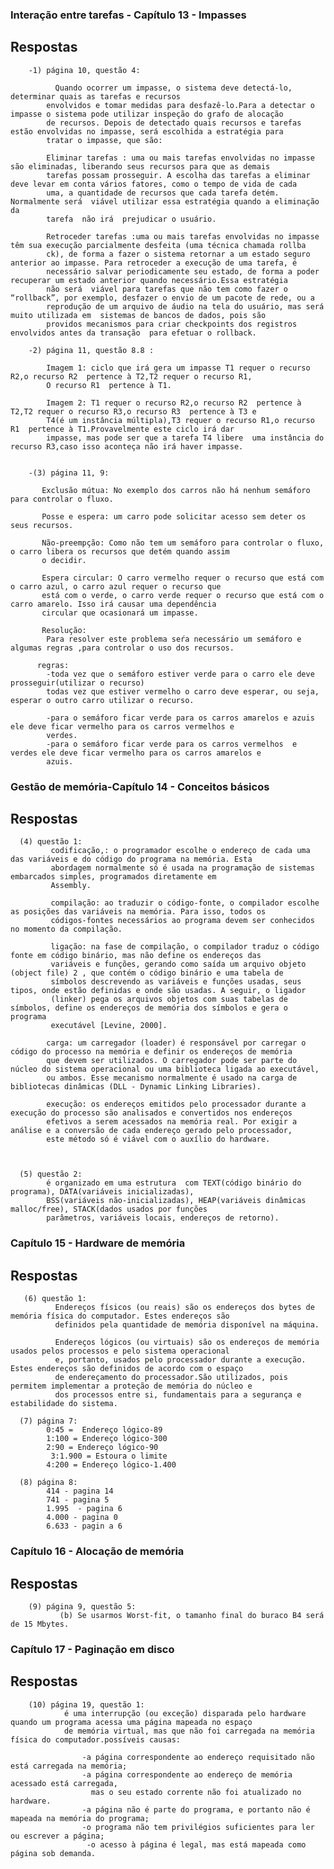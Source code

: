 ### Interação entre tarefas - Capítulo 13 - Impasses
  ## Respostas

        -1) página 10, questão 4:
        
              Quando ocorrer um impasse, o sistema deve detectá-lo, determinar quais as tarefas e recursos 
            envolvidos e tomar medidas para desfazê-lo.Para a detectar o impasse o sistema pode utilizar inspeção do grafo de alocação
            de recursos. Depois de detectado quais recursos e tarefas estão envolvidas no impasse, será escolhida a estratégia para 
            tratar o impasse, que são:

            Eliminar tarefas : uma ou mais tarefas envolvidas no impasse são eliminadas, liberando seus recursos para que as demais 
            tarefas possam prosseguir. A escolha das tarefas a eliminar deve levar em conta vários fatores, como o tempo de vida de cada 
            uma, a quantidade de recursos que cada tarefa detém. Normalmente será  viável utilizar essa estratégia quando a eliminação da
            tarefa  não irá  prejudicar o usuário.

            Retroceder tarefas :uma ou mais tarefas envolvidas no impasse têm sua execução parcialmente desfeita (uma técnica chamada rollba
            ck), de forma a fazer o sistema retornar a um estado seguro anterior ao impasse. Para retroceder a execução de uma tarefa, é 
            necessário salvar periodicamente seu estado, de forma a poder recuperar um estado anterior quando necessário.Essa estratégia 
            não será  viável para tarefas que não tem como fazer o “rollback”, por exemplo, desfazer o envio de um pacote de rede, ou a 
            reprodução de um arquivo de áudio na tela do usuário, mas será muito utilizada em  sistemas de bancos de dados, pois são 
            providos mecanismos para criar checkpoints dos registros envolvidos antes da transação  para efetuar o rollback.
        
        -2) página 11, questão 8.8 : 
        
            Imagem 1: ciclo que irá gera um impasse T1 requer o recurso R2,o recurso R2  pertence à T2,T2 requer o recurso R1,
            O recurso R1  pertence à T1.
            
            Imagem 2: T1 requer o recurso R2,o recurso R2  pertence à T2,T2 requer o recurso R3,o recurso R3  pertence à T3 e 
            T4(é um instância múltipla),T3 requer o recurso R1,o recurso R1  pertence à T1.Provavelmente este ciclo irá dar 
            impasse, mas pode ser que a tarefa T4 libere  uma instância do recurso R3,caso isso aconteça não irá haver impasse.
            
            
        -(3) página 11, 9:

           Exclusão mútua: No exemplo dos carros não há nenhum semáforo  para controlar o fluxo.

           Posse e espera: um carro pode solicitar acesso sem deter os seus recursos.

           Não-preempção: Como não tem um semáforo para controlar o fluxo, o carro libera os recursos que detém quando assim 
           o decidir.

           Espera circular: O carro vermelho requer o recurso que está com o carro azul, o carro azul requer o recurso que 
           está com o verde, o carro verde requer o recurso que está com o carro amarelo. Isso irá causar uma dependência 
           circular que ocasionará um impasse.

           Resolução:
            Para resolver este problema seŕa necessário um semáforo e algumas regras ,para controlar o uso dos recursos.

          regras: 
            -toda vez que o semáforo estiver verde para o carro ele deve prosseguir(utilizar o recurso)
            todas vez que estiver vermelho o carro deve esperar, ou seja, esperar o outro carro utilizar o recurso.

            -para o semáforo ficar verde para os carros amarelos e azuis ele deve ficar vermelho para os carros vermelhos e 
            verdes.
            -para o semáforo ficar verde para os carros vermelhos  e verdes ele deve ficar vermelho para os carros amarelos e 
            azuis.





### Gestão de memória-Capítulo 14 - Conceitos básicos
  ## Respostas
      (4) questão 1:
             codificação,: o programador escolhe o endereço de cada uma das variáveis e do código do programa na memória. Esta
             abordagem normalmente só é usada na programação de sistemas embarcados simples, programados diretamente em 
             Assembly. 

             compilação: ao traduzir o código-fonte, o compilador escolhe as posições das variáveis na memória. Para isso, todos os 
             códigos-fontes necessários ao programa devem ser conhecidos no momento da compilação.

             ligação: na fase de compilação, o compilador traduz o código fonte em código binário, mas não define os endereços das 
             variáveis e funções, gerando como saída um arquivo objeto (object file) 2 , que contém o código binário e uma tabela de 
             símbolos descrevendo as variáveis e funções usadas, seus tipos, onde estão definidas e onde são usadas. A seguir, o ligador 
             (linker) pega os arquivos objetos com suas tabelas de símbolos, define os endereços de memória dos símbolos e gera o programa
             executável [Levine, 2000]. 

            carga: um carregador (loader) é responsável por carregar o código do processo na memória e definir os endereços de memória 
            que devem ser utilizados. O carregador pode ser parte do núcleo do sistema operacional ou uma biblioteca ligada ao executável,
            ou ambos. Esse mecanismo normalmente é usado na carga de bibliotecas dinâmicas (DLL - Dynamic Linking Libraries). 

            execução: os endereços emitidos pelo processador durante a execução do processo são analisados e convertidos nos endereços 
            efetivos a serem acessados na memória real. Por exigir a análise e a conversão de cada endereço gerado pelo processador, 
            este método só é viável com o auxílio do hardware.

    
  
      (5) questão 2:
            é organizado em uma estrutura  com TEXT(código binário do programa), DATA(variáveis inicializadas), 
            BSS(variáveis não-inicializadas), HEAP(variáveis dinâmicas malloc/free), STACK(dados usados por funções 
            parâmetros, variáveis locais, endereços de retorno).

  
  
  
  
  
### Capítulo 15 - Hardware de memória
  ## Respostas  
       (6) questão 1:
              Endereços físicos (ou reais) são os endereços dos bytes de memória física do computador. Estes endereços são 
              definidos pela quantidade de memória disponível na máquina.
              
              Endereços lógicos (ou virtuais) são os endereços de memória usados pelos processos e pelo sistema operacional 
              e, portanto, usados pelo processador durante a execução. Estes endereços são definidos de acordo com o espaço 
              de endereçamento do processador.São utilizados, pois permitem implementar a proteção de memória do núcleo e 
              dos processos entre si, fundamentais para a segurança e estabilidade do sistema.

      (7) página 7:
            0:45 =  Endereço lógico-89
            1:100 = Endereço lógico-300
            2:90 = Endereço lógico-90
             3:1.900 = Estoura o limite
            4:200 = Endereço lógico-1.400

      (8) página 8:
            414 - pagina 14
            741 - pagina 5
            1.995  - pagina 6
            4.000 - pagina 0
            6.633 - pagin a 6
            
            
            
            
            

### Capítulo 16 - Alocação de memória
  ## Respostas
        (9) página 9, questão 5:
               (b) Se usarmos Worst-fit, o tamanho final do buraco B4 será de 15 Mbytes.
               
               
### Capítulo 17 - Paginação em disco
  ## Respostas
        (10) página 19, questão 1:
                é uma interrupção (ou exceção) disparada pelo hardware quando um programa acessa uma página mapeada no espaço
                de memória virtual, mas que não foi carregada na memória física do computador.possíveis causas:
                
                    -a página correspondente ao endereço requisitado não está carregada na memória;
                    -a página correspondente ao endereço de memória acessado está carregada, 
                      mas o seu estado corrente não foi atualizado no hardware.
                    -a página não é parte do programa, e portanto não é mapeada na memória do programa;
                    -o programa não tem privilégios suficientes para ler ou escrever a página;
                     -o acesso à página é legal, mas está mapeada como página sob demanda.

      
      
